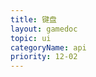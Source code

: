```yaml
---
title: 键盘
layout: gamedoc
topic: ui
categoryName: api
priority: 12-02
---
```

<!-- md game/api/ui/_keyboard/showKeyboard.md -->
<!-- md game/api/ui/_keyboard/hideKeyboard.md -->
<!-- md game/api/ui/_keyboard/onKeyboardInput.md -->
<!-- md game/api/ui/_keyboard/offKeyboardInput.md -->
<!-- md game/api/ui/_keyboard/onKeyboardComplete.md -->
<!-- md game/api/ui/_keyboard/offKeyboardComplete.md -->
<!-- md game/api/ui/_keyboard/onKeyboardConfirm.md -->
<!-- md game/api/ui/_keyboard/offKeyboardConfirm.md -->
<!-- md game/api/ui/_keyboard/updateKeyboard.md -->
